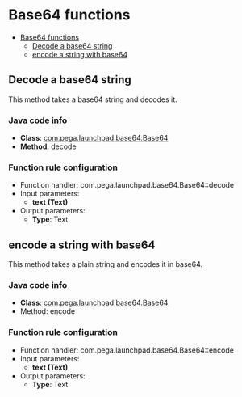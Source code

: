 # Base64 functions

<!-- TOC -->
* [Base64 functions](#base64-examples)
  * [Decode a base64 string](#decode-a-base64-string)
  * [encode a string with base64](#encode-a-string-with-base64)
<!-- TOC -->

## Decode a base64 string

This method takes a base64 string and decodes it.

### Java code info
- **Class**: [com.pega.launchpad.base64.Base64](src/main/java/com/pega/launchpad/base64/Base64.java)
- **Method**: decode

### Function rule configuration

- Function handler: com.pega.launchpad.base64.Base64::decode
- Input parameters:
  - **text (Text)**
- Output parameters:
  - **Type**: Text

## encode a string with base64

This method takes a plain string and encodes it in base64.

### Java code info
- **Class**: [com.pega.launchpad.base64.Base64](src/main/java/com/pega/launchpad/base64/Base64.java)
- Method: encode

### Function rule configuration
- Function handler: com.pega.launchpad.base64.Base64::encode
- Input parameters:
  - **text (Text)**
- Output parameters:
  - **Type**: Text
